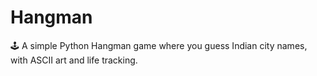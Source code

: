 # Hangman
🕹️ A simple Python Hangman game where you guess Indian city names, with ASCII art and life tracking.
